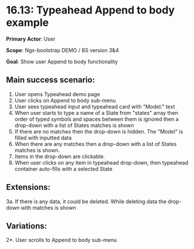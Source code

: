16.13: Typeahead Append to body example
=======================================
**Primary Actor**: User

**Scope**: Ngx-bootstrap DEMO / BS version 3&4

**Goal**: Show user Append to body functionality

Main success scenario:
----------------------
1. User opens Typeahead demo page
2. User clicks on Append to body sub-menu
3. User sees typeahead input and typeahead card with "Model:" text
4. When user starts to type a name of a State from "states" array then order of typed symbols and spaces between them is ignored then a drop-down with a list of States matches is shown
5. If there are no matches then the drop-down is hidden. The "Model" is filled with inputted data
6. When there are any matches then a drop-down with a list of States matches is shown.
7. Items in the drop-down are clickable.
8. When user clicks on any item in typeahead drop-down, then typeahead container auto-fills with a selected State

Extensions:
-----------
3a. If there is any data, it could be deleted. While deleting data the drop-down with matches is shown

Variations:
-----------
2*. User scrolls to Append to body sub-menu
